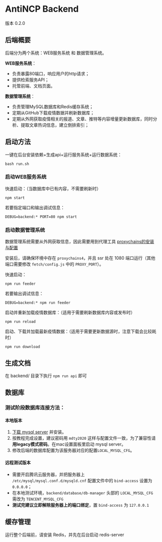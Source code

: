 # AntiNCP Backend

版本 0.2.0

## 后端概要

后端分为两个系统：WEB服务系统 和 数据管理系统。

**WEB服务系统**：
- 负责暴露80端口，响应用户的http请求；
- 提供检索服务API；
- 托管前端、文档页面。

**数据管理系统**：
- 负责管理MySQL数据库和Redis缓存系统；
- 定期从GitHub下载疫情数据并刷新数据库；
- 定期从外网获取疫情相关的报道、文章、推特等内容增量更新数据库，同时分析、提取文章热词信息，建立倒排索引；


## 启动方法

一键在后台安装依赖+生成api+运行服务系统+运行数据系统：

`bash run.sh`

### 启动WEB服务系统

快速启动：（当数据库中已有内容，不需要刷新时）

`npm start`

若要指定端口和输出调试信息：

`DEBUG=backend:* PORT=80 npm start`

### 启动数据管理系统

数据管理系统需要从外网获取信息，因此需要用到代理工具 [proxychains的安装与配置](https://www.hi-linux.com/posts/48321.html)

安装后，请确保环境中存在 `proxychains4`，并且 ssr 处在 1080 端口运行（其他端口需要修改 `fetch/config.js` 中的 `PROXY_PORT`）。

快速启动：

`npm run feeder`

若要输出调试信息：

`DEBUG=backend:* npm run feeder`

启动并重新加载疫情数据库：（适用于需要刷新数据库内容或发布时）

`npm run reload` 

启动、下载并加载最新疫情数据：（适用于需要更新数据源时，注意下载会比较耗时）

`npm run download`

## 生成文档

在 backend/ 目录下执行 `npm run api` 即可

## 数据库

### 测试阶段数据库连接方法：

#### 本地版本

1. [下载 mysql server](https://dev.mysql.com/downloads/file/?id=492745) 并安装。
2. 按教程完成设置，建议密码用 `mdty2020` 这样与配置文件一致，为了兼容性请**用legacy模式密码**。在mac设置面板里启动 mysql server。
3. 修改后端的数据库配置为该服务器对应的配置`LOCAL_MYSQL_CFG`。

#### 远程测试版本

- 需要开启腾讯云服务器，并把服务器上 `/etc/mysql/mysql.conf.d/mysqld.cnf` 配置文件中的 `bind-access` 设置为 `0.0.0.0`；
- 在本地测试环境，`backend/database/db-manager` 头部的 `LOCAL_MYSQL_CFG` 需改为 `TENCENT_MYSQL_CFG`
- **测试完建议立即解除服务器上的端口绑定**，置 `bind-access` 为 `127.0.0.1`

## 缓存管理

运行整个后端前，请安装 Redis，并先在后台启动 redis-server
